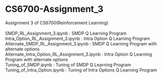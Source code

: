 # CS6700-Assignment_3 
Assignment 3 of CS6700(Reinforcement Learning) \
\
SMDP_RL_Assignment_3.ipynb : SMDP Q Learning Program \
Intra_Option_RL_Assignment_3.ipynb : Intra Option Q Learning Program \
Alternate_SMDP_RL_Assignment_3.ipynb : SMDP Q Learning Program with alternate options \
Alternate_Intra_Option_RL_Assignment_3.ipynb : Intra Option Q Learning Program with alternate options \
Tuning_of_SMDP.ipynb : Tuning of SMDP Q Learning Program \
Tuning_of_Intra_Option.ipynb : Tuning of Intra Options Q Learning Program 
